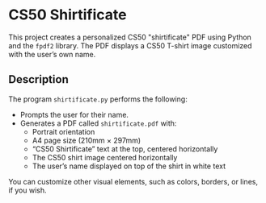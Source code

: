 # CS50 Shirtificate

This project creates a personalized CS50 "shirtificate" PDF using Python and the `fpdf2` library. The PDF displays a CS50 T-shirt image customized with the user’s own name.

## Description

The program `shirtificate.py` performs the following:

- Prompts the user for their name.
- Generates a PDF called `shirtificate.pdf` with:
  - Portrait orientation
  - A4 page size (210mm × 297mm)
  - “CS50 Shirtificate” text at the top, centered horizontally
  - The CS50 shirt image centered horizontally
  - The user’s name displayed on top of the shirt in white text

You can customize other visual elements, such as colors, borders, or lines, if you wish.

